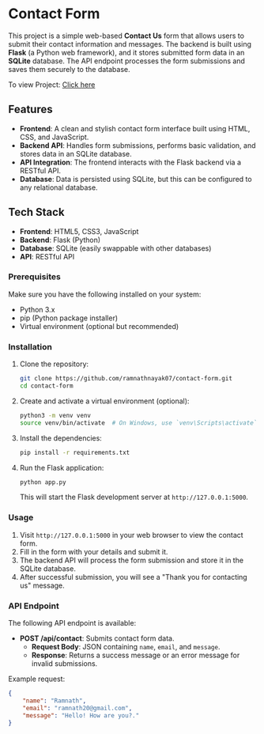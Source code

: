 # Contact Form 

This project is a simple web-based **Contact Us** form that allows users to submit their contact information and messages. The backend is built using **Flask** (a Python web framework), and it stores submitted form data in an **SQLite** database. The API endpoint processes the form submissions and saves them securely to the database.

To view Project: <a href="https://ramnathnayak07.github.io/Vaatavaran/">Click here</a><br>

## Features

- **Frontend**: A clean and stylish contact form interface built using HTML, CSS, and JavaScript.
- **Backend API**: Handles form submissions, performs basic validation, and stores data in an SQLite database.
- **API Integration**: The frontend interacts with the Flask backend via a RESTful API.
- **Database**: Data is persisted using SQLite, but this can be configured to any relational database.

## Tech Stack

- **Frontend**: HTML5, CSS3, JavaScript
- **Backend**: Flask (Python)
- **Database**: SQLite (easily swappable with other databases)
- **API**: RESTful API

### Prerequisites

Make sure you have the following installed on your system:

- Python 3.x
- pip (Python package installer)
- Virtual environment (optional but recommended)

### Installation

1. Clone the repository:

    ```bash
    git clone https://github.com/ramnathnayak07/contact-form.git
    cd contact-form
    ```

2. Create and activate a virtual environment (optional):

    ```bash
    python3 -m venv venv
    source venv/bin/activate  # On Windows, use `venv\Scripts\activate`
    ```

3. Install the dependencies:

    ```bash
    pip install -r requirements.txt
    ```

4. Run the Flask application:

    ```bash
    python app.py
    ```

   This will start the Flask development server at `http://127.0.0.1:5000`.

### Usage

1. Visit `http://127.0.0.1:5000` in your web browser to view the contact form.
2. Fill in the form with your details and submit it.
3. The backend API will process the form submission and store it in the SQLite database.
4. After successful submission, you will see a "Thank you for contacting us" message.

### API Endpoint

The following API endpoint is available:

- **POST /api/contact**: Submits contact form data.
  - **Request Body**: JSON containing `name`, `email`, and `message`.
  - **Response**: Returns a success message or an error message for invalid submissions.

Example request:
```json
{
    "name": "Ramnath",
    "email": "ramnath20@gmail.com",
    "message": "Hello! How are you?."
}
